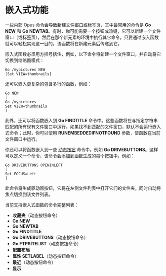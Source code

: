# 嵌入式功能

一些内部 Opus 命令会导致新建文件窗口或标签页，其中最常用的命令是 **Go NEW** 和 **Go NEWTAB**。有时，你可能需要一个按钮或热键，它可以新建一个文件窗口（或标签页），然后在那个新元素的环境中执行其它命令。只要通过嵌入函数就可以轻松实现这一目的，该函数将在新建元素后传递到它。

嵌入式函数必须用方括号括住，例如，以下命令将新建一个文件窗口，并自动将它切换到缩略图模式：

    Go /mypictures NEW
    [Set VIEW=thumbnails]

还可以嵌入更复杂的包含多行的函数，例如：

    Go NEW
    [
    Go /mypictures
    Set VIEW=thumbnails
    ]

此外，还可以将函数嵌入到 **Go FINDTITLE** 命令中。这些函数将在与指定字符串匹配的所有现有文件窗口中运行。如果找不到匹配的文件窗口，默认不会运行嵌入式命令；此时，你可以使用 **RUNEMBEDDEDIFNOTFOUND** 参数，使函数在当前文件窗口中运行。

你还可以将函数嵌入到一些 [动态按钮](editing_the_toolbar/dynamic_buttons/README.zh.md) 命令中，例如 **Go DRIVEBUTTONS**。这样可以定义一个命令，该命令会添加到函数生成的每个按钮中。例如：

    Go DRIVEBUTTONS OPENINLEFT
    [
    Set FOCUS=Left
    ]

此命令将生成驱动器按钮，它将在左侧文件列表中打开它们的文件夹，同时自动将焦点切换到该文件列表。

当前支持嵌入式函数的命令完整列表：

- **收藏夹**（动态按钮命令）
- **Go NEW**
- **Go NEWTAB**
- **Go FINDTITLE**
- **Go DRIVEBUTTONS**（动态按钮命令）
- **Go FTPSITELIST**（动态按钮命令）
- **配置布局**
- **属性 SETLABEL**（动态按钮命令）
- **最近**（动态按钮命令）
- **显示**